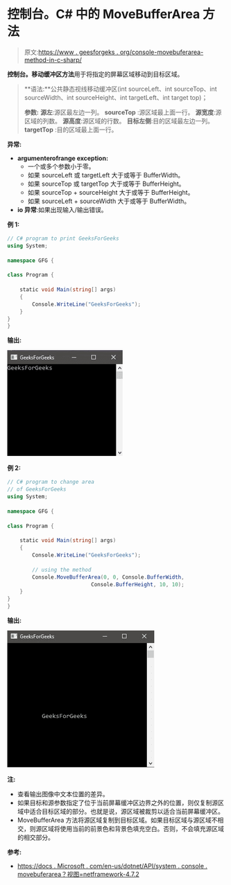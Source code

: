 # 控制台。C# 中的 MoveBufferArea 方法

> 原文:[https://www . geesforgeks . org/console-movebuferarea-method-in-c-sharp/](https://www.geeksforgeeks.org/console-movebufferarea-method-in-c-sharp/)

**控制台。移动缓冲区方法**用于将指定的屏幕区域移动到目标区域。

> **语法:**公共静态视线移动缓冲区(int sourceLeft、int sourceTop、int sourceWidth、int sourceHeight、int targetLeft、int target top)；
> 
> **参数:**
> **源左**:源区最左边一列。
> **sourceTop** :源区域最上面一行。
> **源宽度**:源区域的列数。
> **源高度**:源区域的行数。
> **目标左侧**:目的区域最左边一列。
> **targetTop** :目的区域最上面一行。

**异常:**

*   **argumenterofrange exception:**
    *   一个或多个参数小于零。
    *   如果 sourceLeft 或 targetLeft 大于或等于 BufferWidth。
    *   如果 sourceTop 或 targetTop 大于或等于 BufferHeight。
    *   如果 sourceTop + sourceHeight 大于或等于 BufferHeight。
    *   如果 sourceLeft + sourceWidth 大于或等于 BufferWidth。
*   **io 异常**:如果出现输入/输出错误。

**例 1:**

```cs
// C# program to print GeeksForGeeks
using System;

namespace GFG {

class Program {

    static void Main(string[] args)
    {
        Console.WriteLine("GeeksForGeeks");
    }
}
}
```

**输出:**

![](img/f3cc9d25561cb0cd9dd82f7e845b3052.png)

**例 2:**

```cs
// C# program to change area
// of GeeksForGeeks
using System;

namespace GFG {

class Program {

    static void Main(string[] args)
    {
        Console.WriteLine("GeeksForGeeks");

        // using the method
        Console.MoveBufferArea(0, 0, Console.BufferWidth,
                           Console.BufferHeight, 10, 10);
    }
}
}
```

**输出:**

![](img/bc7505ed17512971ca06486a11978e4e.png)

**注:**

*   查看输出图像中文本位置的差异。
*   如果目标和源参数指定了位于当前屏幕缓冲区边界之外的位置，则仅复制源区域中适合目标区域的部分。也就是说，源区域被裁剪以适合当前屏幕缓冲区。
*   MoveBufferArea 方法将源区域复制到目标区域。如果目标区域与源区域不相交，则源区域将使用当前的前景色和背景色填充空白。否则，不会填充源区域的相交部分。

**参考:**

*   [https://docs . Microsoft . com/en-us/dotnet/API/system . console . movebuferarea？视图=netframework-4.7.2](https://docs.microsoft.com/en-us/dotnet/api/system.console.movebufferarea?view=netframework-4.7.2)